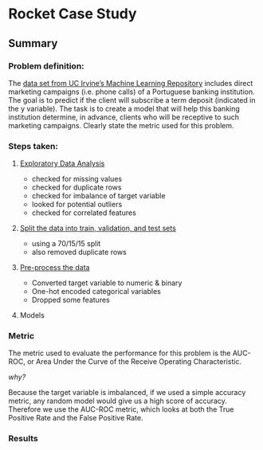 # Rocket Case Study

## Summary

### Problem definition:

The [data set from UC Irvine’s Machine Learning Repository](https://archive.ics.uci.edu/ml/datasets/Bank+Marketing) includes direct marketing campaigns (i.e. phone calls) of a Portuguese banking institution. The goal is to predict if the client will subscribe a term deposit (indicated in the y variable). The task is to create a model that will help this banking institution determine, in advance, clients who will be receptive to such marketing campaigns. Clearly state the metric used for this problem.

### Steps taken:
1. [Exploratory Data Analysis](https://github.com/rachelkriggs/rocket/blob/main/Rmd/bank_EDA.md)
    - checked for missing values
    - checked for duplicate rows
    - checked for imbalance of target variable
    - looked for potential outliers
    - checked for correlated features

2. [Split the data into train, validation, and test sets](https://github.com/rachelkriggs/rocket/blob/main/notebooks/01_split.ipynb)
    - using a 70/15/15 split
    - also removed duplicate rows

3. [Pre-process the data](https://github.com/rachelkriggs/rocket/blob/main/notebooks/02_process.ipynb)
    - Converted target variable to numeric & binary
    - One-hot encoded categorical variables
    - Dropped some features

4. Models

### Metric
The metric used to evaluate the performance for this problem is the AUC-ROC, or Area Under the Curve of the Receive Operating Characteristic.

*why?*

Because the target variable is imbalanced, if we used a simple accuracy metric, any random model would give us a high score of accuracy. Therefore we use the AUC-ROC metric, which looks at both the True Positive Rate and the False Positive Rate.

### Results

